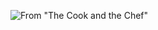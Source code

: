 ![From "The Cook and the Chef"](https://28oa9i1t08037ue3m1l0i861-wpengine.netdna-ssl.com/wp-content/uploads/2015/11/Software-Full-600x527.jpg)

